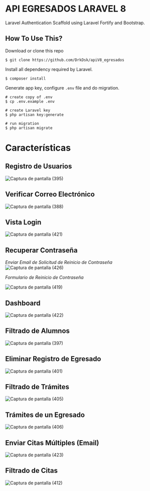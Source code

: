 # API EGRESADOS LARAVEL 8
Laravel Authentication Scaffold using Laravel Fortify and Bootstrap.

## How To Use This?

Download or clone this repo
```shell
$ git clone https://github.com/DrkDsk/apiV8_egresados
```

Install all dependency required by Laravel.
```shell
$ composer install
```

Generate app key, configure `.env` file and do migration.
```shell
# create copy of .env
$ cp .env.example .env

# create Laravel key
$ php artisan key:generate

# run migration
$ php artisan migrate
```
# Características

## Registro de Usuarios

![Captura de pantalla (395)](https://user-images.githubusercontent.com/45542462/108211537-655e2f80-70f2-11eb-8b13-cad6e453976b.png)

## Verificar Correo Electrónico

![Captura de pantalla (388)](https://user-images.githubusercontent.com/45542462/108212788-e833ba00-70f3-11eb-94bb-8813d78952dd.png)

## Vista Login

![Captura de pantalla (421)](https://user-images.githubusercontent.com/45542462/108213658-e6b6c180-70f4-11eb-9ebe-6f976b1379f3.png)

## Recuperar Contraseña

_Enviar Email de Solicitud de Reinicio de Contraseña_
![Captura de pantalla (426)](https://user-images.githubusercontent.com/45542462/108233442-664e8b80-7109-11eb-9abd-35168f2d609e.png)

_Formulario de Reinicio de Contraseña_

![Captura de pantalla (419)](https://user-images.githubusercontent.com/45542462/108233614-972ec080-7109-11eb-82ea-5db0baa5f33a.png)

## Dashboard
![Captura de pantalla (422)](https://user-images.githubusercontent.com/45542462/108214212-870ce600-70f5-11eb-961c-94c8b84ffd92.png)

## Filtrado de Alumnos

![Captura de pantalla (397)](https://user-images.githubusercontent.com/45542462/108211728-b2420600-70f2-11eb-8b6b-59b94dcf0bf8.png)

## Eliminar Registro de Egresado

![Captura de pantalla (401)](https://user-images.githubusercontent.com/45542462/108211834-cd147a80-70f2-11eb-9f5b-336a7a9b628f.png)

## Filtrado de Trámites

![Captura de pantalla (405)](https://user-images.githubusercontent.com/45542462/108212081-15cc3380-70f3-11eb-90a2-02e51248ea2b.png)

## Trámites de un Egresado

![Captura de pantalla (406)](https://user-images.githubusercontent.com/45542462/108212249-44e2a500-70f3-11eb-8bdc-13a9c2baa46f.png)

## Enviar Citas Múltiples (Email)

![Captura de pantalla (423)](https://user-images.githubusercontent.com/45542462/108213986-3dbc9680-70f5-11eb-824f-9b18d5e3514a.png)

## Filtrado de Citas

![Captura de pantalla (412)](https://user-images.githubusercontent.com/45542462/108212471-88d5aa00-70f3-11eb-8509-7d10a8878999.png)
